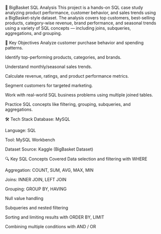 🛒 BigBasket SQL Analysis
This project is a hands-on SQL case study analyzing product performance, customer behavior, and sales trends using a BigBasket-style dataset.
The analysis covers top customers, best-selling products, category-wise revenue, brand performance, and seasonal trends using a variety of SQL concepts — including joins, subqueries, aggregations, and grouping.

🎯 Key Objectives
Analyze customer purchase behavior and spending patterns.

Identify top-performing products, categories, and brands.

Understand monthly/seasonal sales trends.

Calculate revenue, ratings, and product performance metrics.

Segment customers for targeted marketing.

Work with real-world SQL business problems using multiple joined tables.

Practice SQL concepts like filtering, grouping, subqueries, and aggregations.

🛠️ Tech Stack
Database: MySQL

Language: SQL

Tool: MySQL Workbench

Dataset Source: Kaggle (BigBasket Dataset)

🔍 Key SQL Concepts Covered
Data selection and filtering with WHERE

Aggregation: COUNT, SUM, AVG, MAX, MIN

Joins: INNER JOIN, LEFT JOIN

Grouping: GROUP BY, HAVING

Null value handling

Subqueries and nested filtering

Sorting and limiting results with ORDER BY, LIMIT

Combining multiple conditions with AND / OR
